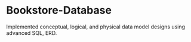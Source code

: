 # Bookstore-Database
Implemented conceptual, logical, and physical data model designs using advanced SQL, ERD.
